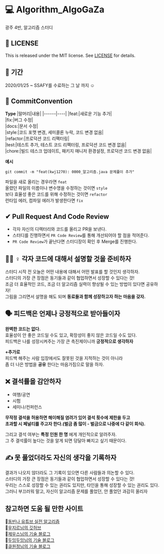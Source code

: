 # 💻 Algorithm_AlgoGaZa
광주 4반, 알고리즘 스터디

## 📝 LICENSE
This is released under the MIT license. See [LICENSE]() for details.
  
## 📆 기간     
2020/01/25 ~ SSAFY를 수료하는 그 날 까지 ☺

## 🤝 CommitConvention   
**Type**
|말머리|내용|
|------|----|
|feat:|새로운 기능 추가|     
|fix:|버그 수정|   
|docs:|문서 수정|    
|style:|코드 포맷 변경, 세미콜론 누락, 코드 변경 없음|    
|refactor:|프로덕션 코드 리팩터링|   
|test:|테스트 추가, 테스트 코드 리팩터링, 프로덕션 코드 변경 없음|   
|chore:|빌드 테스크 업데이트, 패키지 매니저 환경설정, 프로덕션 코드 변경 없음|   

**예시**
```git
git commit -m "feat(kwj1270): 0000_알고리즘.java 문제풀이 추가"   
``` 
     
파일을 새로 올리는 경우라면 `feat`    
올렸던 파일의 이름이나 변수명을 수정하는 것이면 `style`    
보다 효율성 좋은 코드를 위해 수정하는 것이면 `refactor`     
런타임 에러, 컴파일 에러가 발생한다면 `fix`      
  
## ✔ Pull Request And Code Review   
* 각자 자신의 디렉터리와 코드를 올리고 PR을 보낸다.    
* 스터디를 진행하면서 `PR Code Review`를 통해 개선되어야 할 점을 적어준다.
* `PR Code Review`가 끝난다면 스터디장이 확인 후 Merge를 진행한다.   


## 💁🏻 ♀️  각자 코드에 대해서 설명할 것을 준비하자       
스터디 시작 전 오늘은 어떤 내용에 대해서 어떤 발표를 할 것인지 생각하자.              
스터디의 가장 큰 장점은 동기들과 같이 협업하면서 성장할 수 있다는 것!                    
조금 더 효율적인 코드, 조금 더 알고리즘 실력이 향상될 수 있는 방법이 있다면 공유하자!     
그림을 그리면서 설명을 해도 되며 **동료들과 함께 성장하고자 하는 마음을 갖자.**                
             
## 🗣 피드백은 언제나 긍정적으로 받아들이자     
**완벽한 코드는 없다.**          
효율성이 안 좋은 코드일 수도 있고, 확장성이 좋지 않은 코드일 수도 있다.        
피드백은 나를 성장시켜주는 가장 큰 촉진제이니까 **긍정적으로 생각하자**            
      
**+추가로**      
피드백 해주는 사람 입장에서도 잘못된 것을 지적하는 것이 아니라      
좀 더 나은 방법을 **공유** 한다는 마음가짐으로 말을 하자.    
   
## ❌ 결석률을 감안하자      
     
* 여행/공연         
* 시험         
* 세미나/컨퍼런스           
  
__무작정 결석을 허용하면 해이해질 염려가 있어 결석 횟수에 제한을 두고      
초과할 시 페널티를 주고자 한다.(벌금 좀 많이 - 벌금으로 나중에 다 같이 회식).__      
      
그리고 결석 여부는 __특정 인원 한 명__ 에게 개인적으로 알려주자.            
그 주 결석률이 높다는 것을 알게 되면 덩달아 빠지고 싶기 때문이다.      
       
## ✍️ 못 풀었더라도 자신의 생각을 기록하자     
       
결과가 나오지 않더라도 그 기록이 있으면 다른 사람들과 의논할 수 있다.            
스터디의 가장 큰 장점은 동기들과 같이 협업하면서 성장할 수 있다는 것!                         
우리는 스스로 성장할 수 있는 권리도 있지만, 타인을 통해 성장할 수 있는 권리도 있다.      
그러니 부끄러워 말고, 자신이 알고리즘 문제를 풀었던, 안 풀었던 과감히 올리자       
   
## 참고하면 도움 될 만한 사이트      
💎[동빈나 유튜브 실전 알고리즘](https://www.youtube.com/watch?v=qQ5iLNjpxSk&list=PLRx0vPvlEmdDHxCvAQS1_6XV4deOwfVrz)      
💎[우지르님의 깃허브](https://github.com/kwj1270)     
💎[제우스님의 기술 블로그](https://velog.io/@jeus95)     
💎[두잉두잉님의 기술 블로그](https://hyewon-study-log.tistory.com/99?category=976039)     
💎[큐원정님의 기술 블로그](https://velog.io/@q1_jeong)     
